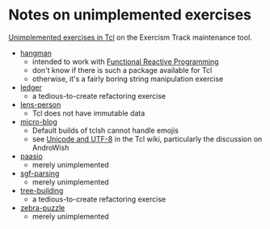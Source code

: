 # Notes on unimplemented exercises

[Unimplemented exercises in Tcl](https://tracks.exercism.io/tcl/master/unimplemented) on the Exercism Track maintenance tool.

* [hangman](https://github.com/exercism/problem-specifications/tree/master/exercises/hangman)
    - intended to work with [Functional Reactive Programming](https://en.wikipedia.org/wiki/Functional_reactive_programming)
    - don't know if there is such a package available for Tcl
    - otherwise, it's a fairly boring string manipulation exercise
* [ledger](https://github.com/exercism/problem-specifications/tree/master/exercises/ledger)
    - a tedious-to-create refactoring exercise
* [lens-person](https://github.com/exercism/problem-specifications/tree/master/exercises/lens-person)
    - Tcl does not have immutable data
* [micro-blog](https://github.com/exercism/problem-specifications/tree/master/exercises/micro-blog)
    - Default builds of tclsh cannot handle emojis
    - see [Unicode and UTF-8](https://blog.tcl.tk/515) in the Tcl wiki, particularly
      the discussion on AndroWish
* [paasio](https://github.com/exercism/problem-specifications/tree/master/exercises/paasio)
    - merely unimplemented
* [sgf-parsing](https://github.com/exercism/problem-specifications/tree/master/exercises/sgf-parsing)
    - merely unimplemented
* [tree-building](https://github.com/exercism/problem-specifications/tree/master/exercises/tree-building)
    - a tedious-to-create refactoring exercise
* [zebra-puzzle](https://github.com/exercism/problem-specifications/tree/master/exercises/zebra-puzzle)
    - merely unimplemented
